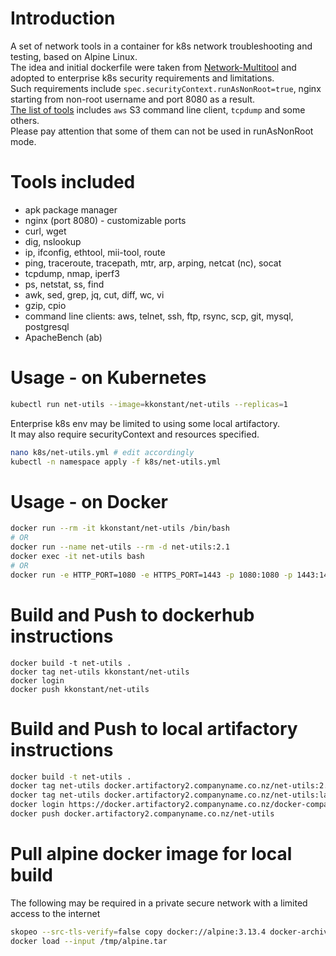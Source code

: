 # Introduction 
A set of network tools in a container for k8s network troubleshooting and testing, based on Alpine Linux.  
The idea and initial dockerfile were taken from [Network-Multitool](https://hub.docker.com/r/praqma/network-multitool) and adopted to enterprise k8s security requirements and limitations.  
Such requirements include `spec.securityContext.runAsNonRoot=true`, nginx starting from non-root username and port 8080 as a result.  
[The list of tools](#tools-included) includes `aws` S3 command line client, `tcpdump` and some others.  
Please pay attention that some of them can not be used in runAsNonRoot mode.
# Tools included
- apk package manager
- nginx (port 8080) - customizable ports
- curl, wget
- dig, nslookup
- ip, ifconfig, ethtool, mii-tool, route
- ping, traceroute, tracepath, mtr, arp, arping, netcat (nc), socat
- tcpdump, nmap, iperf3
- ps, netstat, ss, find
- awk, sed, grep, jq, cut, diff, wc, vi
- gzip, cpio
- command line clients: aws, telnet, ssh, ftp, rsync, scp, git, mysql, postgresql
- ApacheBench (ab)
# Usage - on Kubernetes
```bash
kubectl run net-utils --image=kkonstant/net-utils --replicas=1
```
Enterprise k8s env may be limited to using some local artifactory.  
It may also require securityContext and resources specified.
```bash
nano k8s/net-utils.yml # edit accordingly
kubectl -n namespace apply -f k8s/net-utils.yml
```
# Usage - on Docker
```bash
docker run --rm -it kkonstant/net-utils /bin/bash
# OR
docker run --name net-utils --rm -d net-utils:2.1
docker exec -it net-utils bash
# OR
docker run -e HTTP_PORT=1080 -e HTTPS_PORT=1443 -p 1080:1080 -p 1443:1443 -d kkonstant/net-utils
```
# Build and Push to dockerhub instructions
```
docker build -t net-utils .
docker tag net-utils kkonstant/net-utils
docker login
docker push kkonstant/net-utils
```
# Build and Push to local artifactory instructions
```bash
docker build -t net-utils .
docker tag net-utils docker.artifactory2.companyname.co.nz/net-utils:2.1
docker tag net-utils docker.artifactory2.companyname.co.nz/net-utils:latest
docker login https://docker.artifactory2.companyname.co.nz/docker-companyname-local/ # for init only
docker push docker.artifactory2.companyname.co.nz/net-utils
```
# Pull alpine docker image for local build
The following may be required in a private secure network with a limited access to the internet
```bash
skopeo --src-tls-verify=false copy docker://alpine:3.13.4 docker-archive:/tmp/alpine.tar:alpine:3.13.4
docker load --input /tmp/alpine.tar
```
